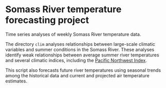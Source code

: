 # Somass River temperature forecasting project

Time series analyses of weekly Somass River temperature data. 

The directory `clim` analyses relationships between large-scale climatic variables and summer conditions in the Somass River. These analyses identify weak relationships between average summer river temperatures and several climatic indices, including the [Pacific Northwest Index](https://www.cbr.washington.edu/dart/pni). 

This script also forecasts future river temperatures using seasonal trends among the historical data and current and projected air temperature estimates. 
